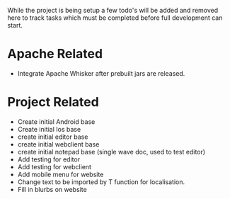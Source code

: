 While the project is being setup a few todo's will be added and removed here
to track tasks which must be completed before full development can start.

# Apache Related
- Integrate Apache Whisker after prebuilt jars are released.

# Project Related
- Create initial Android base
- Create initial Ios base
- create initial editor base
- create initial webclient base
- create initial notepad base (single wave doc, used to test editor)
- Add testing for editor
- Add testing for webclient
- Add mobile menu for website
- Change text to be imported by T function for localisation.
- Fill in blurbs on website
